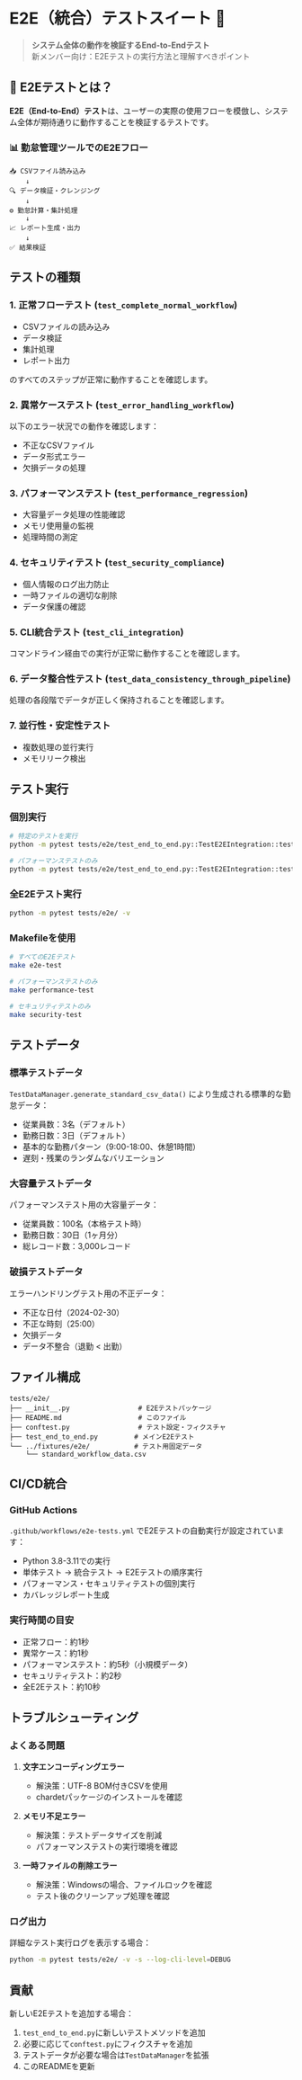 # E2E（統合）テストスイート 🧪

> **システム全体の動作を検証するEnd-to-Endテスト**  
> 新メンバー向け：E2Eテストの実行方法と理解すべきポイント

## 🎯 E2Eテストとは？

**E2E（End-to-End）テスト**は、ユーザーの実際の使用フローを模倣し、システム全体が期待通りに動作することを検証するテストです。

### 📊 勤怠管理ツールでのE2Eフロー
```
📥 CSVファイル読み込み
    ↓
🔍 データ検証・クレンジング
    ↓
⚙️ 勤怠計算・集計処理
    ↓
📈 レポート生成・出力
    ↓
✅ 結果検証
```

## テストの種類

### 1. 正常フローテスト (`test_complete_normal_workflow`)

- CSVファイルの読み込み
- データ検証
- 集計処理
- レポート出力

のすべてのステップが正常に動作することを確認します。

### 2. 異常ケーステスト (`test_error_handling_workflow`)

以下のエラー状況での動作を確認します：

- 不正なCSVファイル
- データ形式エラー
- 欠損データの処理

### 3. パフォーマンステスト (`test_performance_regression`)

- 大容量データ処理の性能確認
- メモリ使用量の監視
- 処理時間の測定

### 4. セキュリティテスト (`test_security_compliance`)

- 個人情報のログ出力防止
- 一時ファイルの適切な削除
- データ保護の確認

### 5. CLI統合テスト (`test_cli_integration`)

コマンドライン経由での実行が正常に動作することを確認します。

### 6. データ整合性テスト (`test_data_consistency_through_pipeline`)

処理の各段階でデータが正しく保持されることを確認します。

### 7. 並行性・安定性テスト

- 複数処理の並行実行
- メモリリーク検出

## テスト実行

### 個別実行

```bash
# 特定のテストを実行
python -m pytest tests/e2e/test_end_to_end.py::TestE2EIntegration::test_complete_normal_workflow -v

# パフォーマンステストのみ
python -m pytest tests/e2e/test_end_to_end.py::TestE2EIntegration::test_performance_regression -v
```

### 全E2Eテスト実行

```bash
python -m pytest tests/e2e/ -v
```

### Makefileを使用

```bash
# すべてのE2Eテスト
make e2e-test

# パフォーマンステストのみ
make performance-test

# セキュリティテストのみ
make security-test
```

## テストデータ

### 標準テストデータ

`TestDataManager.generate_standard_csv_data()` により生成される標準的な勤怠データ：

- 従業員数：3名（デフォルト）
- 勤務日数：3日（デフォルト）
- 基本的な勤務パターン（9:00-18:00、休憩1時間）
- 遅刻・残業のランダムなバリエーション

### 大容量テストデータ

パフォーマンステスト用の大容量データ：

- 従業員数：100名（本格テスト時）
- 勤務日数：30日（1ヶ月分）
- 総レコード数：3,000レコード

### 破損テストデータ

エラーハンドリングテスト用の不正データ：

- 不正な日付（2024-02-30）
- 不正な時刻（25:00）
- 欠損データ
- データ不整合（退勤 < 出勤）

## ファイル構成

```
tests/e2e/
├── __init__.py                 # E2Eテストパッケージ
├── README.md                   # このファイル
├── conftest.py                 # テスト設定・フィクスチャ
├── test_end_to_end.py         # メインE2Eテスト
└── ../fixtures/e2e/           # テスト用固定データ
    └── standard_workflow_data.csv
```

## CI/CD統合

### GitHub Actions

`.github/workflows/e2e-tests.yml` でE2Eテストの自動実行が設定されています：

- Python 3.8-3.11での実行
- 単体テスト → 統合テスト → E2Eテストの順序実行
- パフォーマンス・セキュリティテストの個別実行
- カバレッジレポート生成

### 実行時間の目安

- 正常フロー：約1秒
- 異常ケース：約1秒
- パフォーマンステスト：約5秒（小規模データ）
- セキュリティテスト：約2秒
- 全E2Eテスト：約10秒

## トラブルシューティング

### よくある問題

1. **文字エンコーディングエラー**
   - 解決策：UTF-8 BOM付きCSVを使用
   - chardetパッケージのインストールを確認

2. **メモリ不足エラー**
   - 解決策：テストデータサイズを削減
   - パフォーマンステストの実行環境を確認

3. **一時ファイルの削除エラー**
   - 解決策：Windowsの場合、ファイルロックを確認
   - テスト後のクリーンアップ処理を確認

### ログ出力

詳細なテスト実行ログを表示する場合：

```bash
python -m pytest tests/e2e/ -v -s --log-cli-level=DEBUG
```

## 貢献

新しいE2Eテストを追加する場合：

1. `test_end_to_end.py`に新しいテストメソッドを追加
2. 必要に応じて`conftest.py`にフィクスチャを追加
3. テストデータが必要な場合は`TestDataManager`を拡張
4. このREADMEを更新